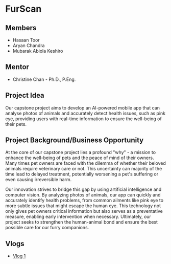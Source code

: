 # FurScan

## Members
* Hasaan Toor
* Aryan Chandra
* Mubarak Abiola Keshiro

## Mentor
* Christine Chan - Ph.D., P.Eng.

## Project Idea
Our capstone project aims to develop an AI-powered mobile app that can analyse photos of animals and accurately detect health issues, such as pink eye, providing users with real-time information to ensure the well-being of their pets.

## Project Background/Business Opportunity
At the core of our capstone project lies a profound "why" - a mission to enhance the well-being of pets and the peace of mind of their owners. Many times pet owners are faced with the dilemma of whether their beloved animals require veterinary care or not. This uncertainty can majority of the time lead to delayed treatment, potentially worsening a pet's suffering or even causing irreversible harm. 

Our innovation strives to bridge this gap by using artificial intelligence and computer vision. By analyzing photos of animals, our app can quickly and accurately identify health problems, from common ailments like pink eye to more subtle issues that might escape the human eye. This technology not only gives pet owners critical information but also serves as a preventative measure, enabling early intervention when necessary. Ultimately, our project seeks to strengthen the human-animal bond and ensure the best possible care for our furry companions.

## Vlogs
* [Vlog 1](https://www.youtube.com/watch?v=oTGdbxi8asQ)
